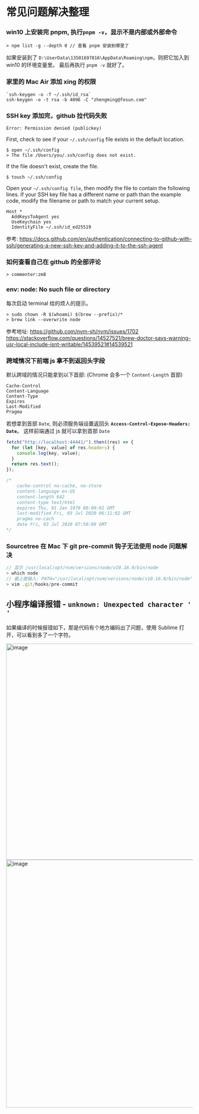 # 常见问题解决整理

### win10 上安装完 pnpm, 执行`pnpm -v`，显示不是内部或外部命令

```
> npm list -g --depth 0 // 查看 pnpm 安装到哪里了
```

如果安装到了 `D:\UserData\13501697816\AppData\Roaming\npm`，则把它加入到 win10 的环境变量里。
最后再执行 `pnpm -v` 就好了。

### 家里的 Mac Air 添加 xing 的权限

```
`ssh-keygen -o -f ~/.ssh/id_rsa`
ssh-keygen -o -t rsa -b 4096 -C "zhengming@fosun.com"
```

### SSH key 添加完，github 拉代码失败

```
Error: Permission denied (publickey)
```

First, check to see if your `~/.ssh/config` file exists in the default location.

```
$ open ~/.ssh/config
> The file /Users/you/.ssh/config does not exist.
```

If the file doesn't exist, create the file.

```
$ touch ~/.ssh/config
```

Open your `~/.ssh/config file`, then modify the file to contain the following lines. If your SSH key file has a different name or path than the example code, modify the filename or path to match your current setup.

```
Host *
  AddKeysToAgent yes
  UseKeychain yes
  IdentityFile ~/.ssh/id_ed25519
```

参考:
https://docs.github.com/en/authentication/connecting-to-github-with-ssh/generating-a-new-ssh-key-and-adding-it-to-the-ssh-agent

### 如何查看自己在 github 的全部评论

```
> commenter:zm8
```

### env: node: No such file or directory

每次启动 terminal 给的烦人的提示。

```
> sudo chown -R $(whoami) $(brew --prefix)/*
> brew link --overwrite node
```

参考地址:
https://github.com/nvm-sh/nvm/issues/1702
https://stackoverflow.com/questions/14527521/brew-doctor-says-warning-usr-local-include-isnt-writable/14539521#14539521

### 跨域情况下前端 js 拿不到返回头字段

默认跨域的情况只能拿到以下首部: (Chrome 会多一个 `Content-Length` 首部)

```
Cache-Control
Content-Language
Content-Type
Expires
Last-Modified
Pragma
```

若想拿到首部 `Date`, 则必须服务端设置返回头 **`Access-Control-Expose-Headers: Date`**。
这样前端通过 js 就可以拿到首部 `Date`

```javascript
fetch("http://localhost:44441/").then((res) => {
  for (let [key, value] of res.headers) {
    console.log(key, value);
  }
  return res.text();
});

/*
    cache-control no-cache, no-store
    content-language en-US
    content-length 642
    content-type text/html
    expires Thu, 01 Jan 1970 00:00:01 GMT
    last-modified Fri, 03 Jul 2020 06:11:02 GMT
    pragma no-cach
    date Fri, 03 Jul 2020 07:50:08 GMT
*/
```

### Sourcetree 在 Mac 下 git pre-commit 钩子无法使用 node 问题解决

```js
// 显示 /usr/local/opt/nvm/versions/node/v10.16.0/bin/node
> which node
// 最上面输入: PATH="/usr/local/opt/nvm/versions/node/v10.16.0/bin/node"
> vim .git/hooks/pre-commit
```

## 小程序编译报错 - `unknown: Unexpected character '​'`

如果编译的时候报错如下，那是代码有个地方编码出了问题，使用 Sublime 打开，可以看到多了一个字符。

<img width="584" alt="image" src="https://github.com/zm8/blog_old/assets/32337542/07973333-cffd-4174-bd9d-1a7e3d8351f1">

<img width="670" alt="image" src="https://github.com/zm8/blog_old/assets/32337542/c7f1f514-26bc-4b03-aa73-83cf75f5e3c4">
